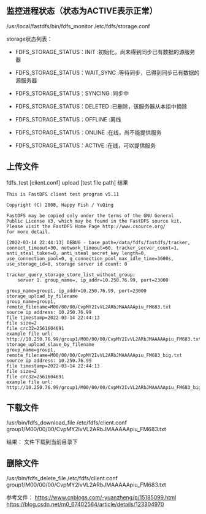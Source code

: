 ## 监控进程状态（状态为ACTIVE表示正常）

/usr/local/fastdfs/bin/fdfs_monitor /etc/fdfs/storage.conf

 
storage状态列表：

* FDFS_STORAGE_STATUS：INIT :初始化，尚未得到同步已有数据的源服务器

* FDFS_STORAGE_STATUS：WAIT_SYNC :等待同步，已得到同步已有数据的源服务器

* FDFS_STORAGE_STATUS：SYNCING :同步中

* FDFS_STORAGE_STATUS：DELETED :已删除，该服务器从本组中摘除

* FDFS_STORAGE_STATUS：OFFLINE :离线

* FDFS_STORAGE_STATUS：ONLINE :在线，尚不能提供服务

* FDFS_STORAGE_STATUS：ACTIVE :在线，可以提供服务

## 上传文件
fdfs_test [client.conf] upload [test file path]
结果
```
This is FastDFS client test program v5.11

Copyright (C) 2008, Happy Fish / YuQing

FastDFS may be copied only under the terms of the GNU General
Public License V3, which may be found in the FastDFS source kit.
Please visit the FastDFS Home Page http://www.csource.org/ 
for more detail.

[2022-03-14 22:44:13] DEBUG - base_path=/data/fdfs/fastdfs/tracker, connect_timeout=30, network_timeout=60, tracker_server_count=1, anti_steal_token=0, anti_steal_secret_key length=0, use_connection_pool=0, g_connection_pool_max_idle_time=3600s, use_storage_id=0, storage server id count: 0

tracker_query_storage_store_list_without_group: 
	server 1. group_name=, ip_addr=10.250.76.99, port=23000

group_name=group1, ip_addr=10.250.76.99, port=23000
storage_upload_by_filename
group_name=group1, remote_filename=M00/00/00/CvpMY2IvVL2ARbJMAAAAApiu_FM683.txt
source ip address: 10.250.76.99
file timestamp=2022-03-14 22:44:13
file size=2
file crc32=2561604691
example file url: http://10.250.76.99/group1/M00/00/00/CvpMY2IvVL2ARbJMAAAAApiu_FM683.txt
storage_upload_slave_by_filename
group_name=group1, remote_filename=M00/00/00/CvpMY2IvVL2ARbJMAAAAApiu_FM683_big.txt
source ip address: 10.250.76.99
file timestamp=2022-03-14 22:44:13
file size=2
file crc32=2561604691
example file url: http://10.250.76.99/group1/M00/00/00/CvpMY2IvVL2ARbJMAAAAApiu_FM683_big.txt
```

## 下载文件
/usr/bin/fdfs_download_file /etc/fdfs/client.conf group1/M00/00/00/CvpMY2IvVL2ARbJMAAAAApiu_FM683.txt

结果：
文件下载到当前目录下

## 删除文件
/usr/bin/fdfs_delete_file /etc/fdfs/client.conf group1/M00/00/00/CvpMY2IvVL2ARbJMAAAAApiu_FM683.txt



参考文件：
https://www.cnblogs.com/-yuanzheng/p/15185099.html
https://blog.csdn.net/m0_67402564/article/details/123304970

